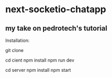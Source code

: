 # next-socketio-chatapp

## my take on pedrotech's tutorial


Installation:


git clone

cd cient
npm install
npm run dev

cd server
npm install
npm start
